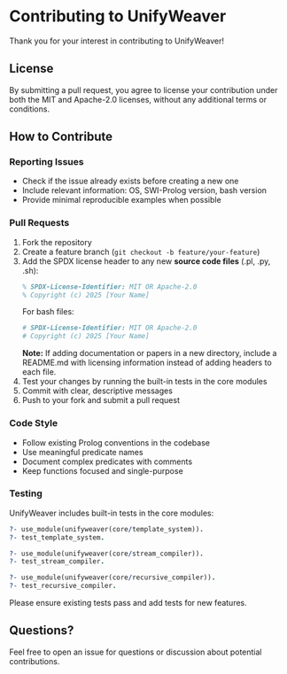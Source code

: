 # Contributing to UnifyWeaver

Thank you for your interest in contributing to UnifyWeaver!

## License

By submitting a pull request, you agree to license your contribution under both the MIT and Apache-2.0 licenses, without any additional terms or conditions.

## How to Contribute

### Reporting Issues

- Check if the issue already exists before creating a new one
- Include relevant information: OS, SWI-Prolog version, bash version
- Provide minimal reproducible examples when possible

### Pull Requests

1. Fork the repository
2. Create a feature branch (`git checkout -b feature/your-feature`)
3. Add the SPDX license header to any new **source code files** (.pl, .py, .sh):
   ```prolog
   % SPDX-License-Identifier: MIT OR Apache-2.0
   % Copyright (c) 2025 [Your Name]
   ```
   For bash files:
   ```bash
   # SPDX-License-Identifier: MIT OR Apache-2.0
   # Copyright (c) 2025 [Your Name]
   ```
   **Note:** If adding documentation or papers in a new directory, include a README.md with licensing information instead of adding headers to each file.
4. Test your changes by running the built-in tests in the core modules
5. Commit with clear, descriptive messages
6. Push to your fork and submit a pull request

### Code Style

- Follow existing Prolog conventions in the codebase
- Use meaningful predicate names
- Document complex predicates with comments
- Keep functions focused and single-purpose

### Testing

UnifyWeaver includes built-in tests in the core modules:

```prolog
?- use_module(unifyweaver(core/template_system)).
?- test_template_system.

?- use_module(unifyweaver(core/stream_compiler)).
?- test_stream_compiler.

?- use_module(unifyweaver(core/recursive_compiler)).
?- test_recursive_compiler.
```

Please ensure existing tests pass and add tests for new features.

## Questions?

Feel free to open an issue for questions or discussion about potential contributions.
